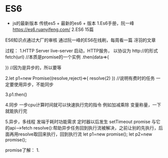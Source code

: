 # ES6
- js的最新版本
 传统es5 + 最新的es6 + 版本
 1.Es6手册，阮一峰
 https://es6.ruanyifeng.com/
2.ES6 15篇

ES6知识点通过大厂的审核
通过阮一峰的ES6在线刷，每周看一篇 冴羽的文章

过程：
1.HTTP Server
live-server 启动，HTTP服务，
以协议为 http://的形式
fetch(url)   //本质是promise的一个实例
.then(data=>{

}) //因为是异步的，所以要等

2.let p1=new Promise((resolve,reject)=>{
    resolve(2)
})  //说明有费时的任务 一定要使用异步，不能同步

3.p1.then()

4.同步
一步cpu计算时间就可以快速执行完的指令
例如加减乘除 变量称量，一下就能执行完

5.异步，多线程
发端于耗时功能需求
定时器以后发生 setTimeout
promise 与它的api-->fetch
resolve():帮助异步任务回到执行流被解决，之前让别的先执行，后面再用resolve取回来执行，回到执行流
let p1=new promise();
let p2=new promise();

promise了解：
1.